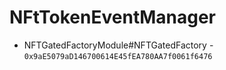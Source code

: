# NFtTokenEventManager

- NFTGatedFactoryModule#NFTGatedFactory - `0x9aE5079aD146700614E45fEA780AA7f0061f6476`


